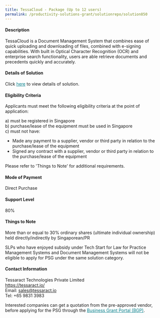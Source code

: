 ```yaml
---
title: TessaCloud - Package (Up to 12 users)
permalink: /productivity-solutions-grant/solutionrepo/solution850
---
```


#### Description

TessaCloud is a Document Management System that combines ease of quick uploading and downloading of files, combined with e-signing capabilities. With built in Optical Character Recognition (OCR) and enterprise search functionality, users are able retrieve documents and precedents quickly and accurately.  

#### Details of Solution

Click <a href='' style='color:#037e8a'>here</a> to view details of solution.

#### Eligibility Criteria

Applicants must meet the following eligibility criteria at the point of application:

a) must be registered in Singapore <br>
b) purchase/lease of the equipment must be used in Singapore <br>
c) must not have:
- Made any payment to a supplier, vendor or third party in relation to the purchase/lease of the equipment
- Signed any contract with a supplier, vendor or third party in relation to the purchase/lease of the equipment

Please refer to 'Things to Note' for additional requirements.

#### Mode of Payment
Direct Purchase

#### Support Level
80%

#### Things to Note
More than or equal to 30% ordinary shares (ultimate individual ownership) held directly/indirectly by Singaporean/PR

SLPs who have enjoyed subsidy under Tech Start for Law for Practice Management Systems and Document Management Systems will not be eligible to apply for PSG under the same solution category. 

#### Contact Information
Tessaract Technologies Private Limited<br>https://tessaract.io/<br>Email: sales@tessaract.io<br>Tel: +65 9831 3983

Interested companies can get a quotation from the pre-approved vendor, before applying for the PSG through the <a target='_blank' style='color:#037e8a' href='https://www.businessgrants.gov.sg/'>Business Grant Portal (BGP)</a>.
